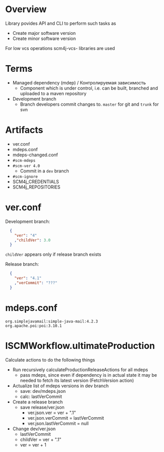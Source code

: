 # Overview

Library povides API and CLI to perform such tasks as
- Create major software version
- Create minor software version

For low vcs operations scm4j-vcs- libraries are used

# Terms

- Managed dependency (mdep) / Контролируемая зависимость
  - Component which is under control, i.e. can be built, branched and uploaded to a maven repository
- Development branch
  - Branch developers commit changes to. `master` for git and `trunk` for svn
  
# Artifacts  

- ver.conf
- mdeps.conf
- mdeps-changed.conf
- `#scm-mdeps`
- `#scm-ver 4.0`
  - Commit in a `dev` branch
- `#scm-ignore`
- SCM4j_CREDENTIALS
- SCM4j_REPOSITORIES
  
# ver.conf

Development branch:
```json
  {
    "ver": "4"
    ,"childVer": 3.0
  }
```
`childVer` appears only if release branch exists
  
Release  branch:
```json
  {
    "ver": "4.1"
    ,"verCommit": "???"
  }
```  

# mdeps.conf
```
org.simplejavamail:simple-java-mail:4.2.3
org.apache.poi:poi:3.10.1
```

# ISCMWorkflow.ultimateProduction

Calculate actions to do the following things

- Run recursively calculateProductionReleaseActions for all  mdeps
  - pass mdeps, since even if dependency is in actual state it may be needed to fetch its latest version (FetchVersion action)
- Actualize list of mdeps versions in dev branch
  - save: dev/mdeps.json
  - calc: lastVerCommit
- Create a release branch
    - save release/ver.json
      - ver.json.ver = ver + ".1"
      - ver.json.verCommit = lastVerCommit
      - ver.json.lastVerCommit = null
- Change dev/ver.json
  - lastVerCommit
  - childVer = ver + ".1"
  - ver = ver + 1
  
  
  
